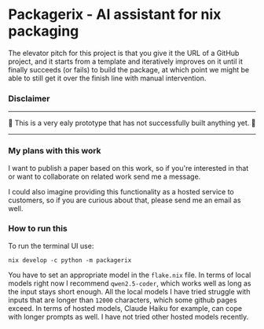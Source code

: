 # Packagerix - AI assistant for nix packaging

The elevator pitch for this project is that you give it the URL of a GitHub project,
and it starts from a template and iteratively improves on it until it finally succeeds (or fails)
to build the package, at which point we might be able to still get it over the finish line with manual intervention.

### Disclaimer

---

🚧 This is a very ealy prototype that has not successfully built anything yet. 🚧

---

### My plans with this work

I want to publish a paper based on this work, so if you're interested in that or want to collaborate on related work send me a message.

I could also imagine providing this functionality as a hosted service to customers, so if you are curious about that, please send me an email as well.

### How to run this

To run the terminal UI use:
```
nix develop -c python -m packagerix
```

You have to set an appropriate model in the `flake.nix` file.
In terms of local models right now I recommend `qwen2.5-coder`, which works well as long as the input stays short enough.
All the local models I have tried struggle with inputs that are longer than `12000` characters, which some github pages exceed.
In terms of hosted models, Claude Haiku for example, can cope with longer prompts as well. I have not tried other hosted models recently.
